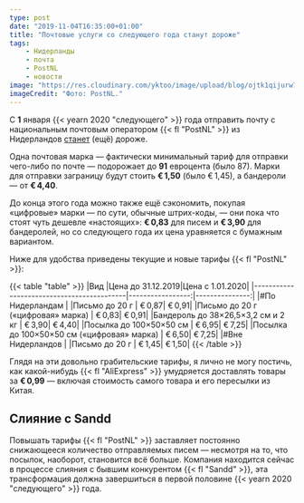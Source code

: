 ```yaml
---
type: post
date: "2019-11-04T16:35:00+01:00"
title: "Почтовые услуги со следующего года станут дороже"
tags:
    - Нидерланды
    - почта
    - PostNL
    - новости
image: "https://res.cloudinary.com/yktoo/image/upload/blog/ojtk1qijurw7emrqtlgz.jpg"
imageCredit: "Фото: PostNL."
---
```


С **1** января {{< yearn 2020 "следующего" >}} года отправить почту с национальным почтовым оператором {{< fl "PostNL" >}} из Нидерландов [станет](https://nos.nl/artikel/2308991-brieven-kaarten-en-pakketjes-versturen-wordt-duurder.html) (ещё) дороже.

<!--more-->

Одна почтовая марка — фактически минимальный тариф для отправки чего-либо по почте — подорожает до **91** евроцента (было 87). Марки для отправки заграницу будут стоить **€ 1,50** (было € 1,45), а бандероли — от **€ 4,40**.

До конца этого года можно также ещё сэкономить, покупая «цифровые» марки — по сути, обычные штрих-коды, — они пока что стоят чуть дешевле «настоящих»: **€ 0,83** для писем и **€ 3,90** для бандеролей, но со следующего года их цена уравняется с бумажным вариантом.

Ниже для удобства приведены текущие и новые тарифы {{< fl "PostNL" >}}:

{{< table "table" >}}
|Вид                                        |Цена до 31.12.2019|Цена с 1.01.2020|
|-------------------------------------------|-----------------:|---------------:|
|#По Нидерландам                            |
|Письмо до 20 г                             |            € 0,87|          € 0,91|
|Письмо до 20 г («цифровая» марка)          |            € 0,83|          € 0,91|
|Бандероль до 38×26,5×3,2 см и 2 кг         |            € 3,90|          € 4,40|
|Посылка до 100×50×50 см                    |            € 6,95|          € 7,25|
|Посылка до 100×50×50 см («цифровая» марка) |            € 6,50|          € 7,25|
|#Вне Нидерландов                           |
|Письмо до 20 г                             |            € 1,45|          € 1,50|
{{< /table >}}

Глядя на эти довольно грабительские тарифы, я лично не могу постичь, как какой-нибудь {{< fl "AliExpress" >}} умудряется доставлять товары за **€ 0,99** — включая стоимость самого товара и его пересылки из Китая.

## Слияние с Sandd

Повышать тарифы {{< fl "PostNL" >}} заставляет постоянно снижающееся количество отправляемых писем — несмотря на то, что посылок, наоборот, становится всё больше. Компания находится сейчас в процессе слияния с бывшим конкурентом {{< fl "Sandd" >}}, эта трансформация должна завершиться в первой половине {{< yearn 2020 "следующего" >}} года.
